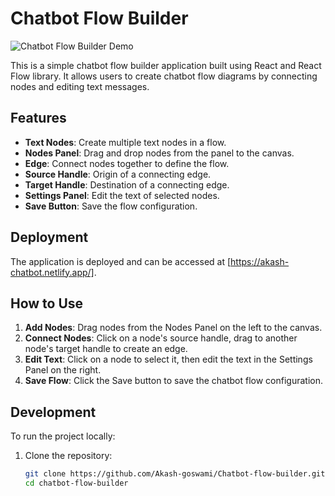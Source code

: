 # Chatbot Flow Builder

![Chatbot Flow Builder Demo](demo.gif)

This is a simple chatbot flow builder application built using React and React Flow library. It allows users to create chatbot flow diagrams by connecting nodes and editing text messages.

## Features

- **Text Nodes**: Create multiple text nodes in a flow.
- **Nodes Panel**: Drag and drop nodes from the panel to the canvas.
- **Edge**: Connect nodes together to define the flow.
- **Source Handle**: Origin of a connecting edge.
- **Target Handle**: Destination of a connecting edge.
- **Settings Panel**: Edit the text of selected nodes.
- **Save Button**: Save the flow configuration.

## Deployment

The application is deployed and can be accessed at [https://akash-chatbot.netlify.app/].

## How to Use

1. **Add Nodes**: Drag nodes from the Nodes Panel on the left to the canvas.
2. **Connect Nodes**: Click on a node's source handle, drag to another node's target handle to create an edge.
3. **Edit Text**: Click on a node to select it, then edit the text in the Settings Panel on the right.
4. **Save Flow**: Click the Save button to save the chatbot flow configuration.

## Development

To run the project locally:

1. Clone the repository:
   ```bash
   git clone https://github.com/Akash-goswami/Chatbot-flow-builder.git
   cd chatbot-flow-builder

